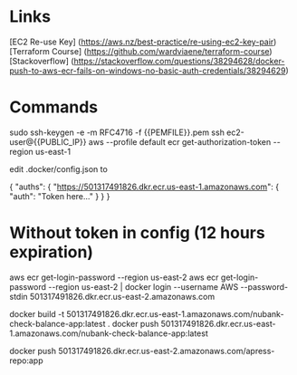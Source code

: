 # Links
[EC2 Re-use Key] (https://aws.nz/best-practice/re-using-ec2-key-pair)
[Terraform Course] (https://github.com/wardviaene/terraform-course)
[Stackoverflow] (https://stackoverflow.com/questions/38294628/docker-push-to-aws-ecr-fails-on-windows-no-basic-auth-credentials/38294629)

# Commands
sudo ssh-keygen -e -m RFC4716 -f {{PEMFILE}}.pem
ssh ec2-user@{{PUBLIC_IP}}
aws --profile default ecr get-authorization-token --region us-east-1

edit .docker/config.json to

{
	"auths": {
        "https://501317491826.dkr.ecr.us-east-1.amazonaws.com": {
        	"auth": "Token here..."
        }
    }
}

# Without token in config (12 hours expiration)

aws ecr get-login-password --region us-east-2
aws ecr get-login-password --region us-east-2 | docker login --username AWS --password-stdin 501317491826.dkr.ecr.us-east-2.amazonaws.com

docker build -t 501317491826.dkr.ecr.us-east-1.amazonaws.com/nubank-check-balance-app:latest .
docker push 501317491826.dkr.ecr.us-east-1.amazonaws.com/nubank-check-balance-app:latest

docker push 501317491826.dkr.ecr.us-east-2.amazonaws.com/apress-repo:app
